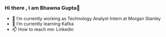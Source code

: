### Hi there , I am Bhawna Gupta👋

- 🔭 I’m currently working as Technology Analyst Intern at Morgan Stanley
- 🌱 I’m currently learning Kafka 
- 📫 How to reach me: Linkedin 

